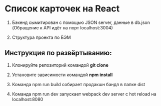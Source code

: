 # Список карточек на React

1. Бэкенд сымитирован с помощью JSON server, данные в db.json (Обращение к API идёт на порт localhost:3004)

2. Структура проекта по БЭМ

## Инструкция по развёртыванию:

1) Клонируйте репозиторий командой **git clone**

2) Установите зависимости командой **npm install**

3) Команда npm run build собирает продакшн бандл в папке dist

4) Команда npm run dev запускает webpack dev server с hot reload на localhost:8080
